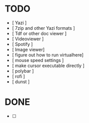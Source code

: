 # TODO

- [ Yazi ]
- [ 7zip and other Yazi formats ] 
- [ Tdf or other doc viewer ]
- [ Videoviewer ]
- [ Spotify ]
- [ Image viewer]
- [ figure out how to run virtualhere]
- [ mouse speed settings ]
- [ make cursor executable directly ]
- [ polybar ]
- [ rofi ]
- [ dunst ]

# DONE

- [ ] 